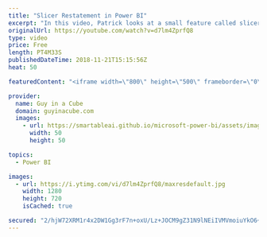 ```yaml
---
title: "Slicer Restatement in Power BI"
excerpt: "In this video, Patrick looks at a small feature called slicer restatement in Power BI. This feature will help you to determine what was selected in a slicer. While this feature was added back in April 2018, we are betting that most folks don't know slicer restatement.  LET'S CONNECT!  Guy in a Cube --"
originalUrl: https://youtube.com/watch?v=d7lm4ZprfQ8
type: video
price: Free
length: PT4M33S
publishedDateTime: 2018-11-21T15:15:56Z
heat: 50

featuredContent: "<iframe width=\"800\" height=\"500\" frameborder=\"0\" src=\"https://www.youtube.com/embed/d7lm4ZprfQ8\" allow=\"accelerometer; autoplay; encrypted-media; gyroscope; picture-in-picture\" allowfullscreen></iframe>"

provider:
  name: Guy in a Cube
  domain: guyinacube.com
  images:
    - url: https://smartableai.github.io/microsoft-power-bi/assets/images/organizations/guyinacube.com-50x50.jpg
      width: 50
      height: 50

topics:
  - Power BI

images:
  - url: https://i.ytimg.com/vi/d7lm4ZprfQ8/maxresdefault.jpg
    width: 1280
    height: 720
    isCached: true

secured: "2/hjW72XRM1r4x2DW1Gg3rF7n+oxU/Lz+JOCM9gZ31N9lNEiIVMVmoiuYkO6+JkANXuob/mxnsV7x3dVlTsLnlEiINSsnViodMeTaLMmiaPlJeNy6MZmo7eu5/er3c5FD6svNg1w9tqsy/Mtwxf/eNlJqJLabHzZ4BZ+Kt4nXqejYEQ2vhqXBHDtB2vjExke1JK/y1VV20ZEptwW0APcJ5YBgZHz8FQAtoENPUnxPFmLqTD2lYXALVLVziHZTqmzt0IqSMEqpL8ibtJUJ8LVFKJ+nBi61gGGNTbG59l07beOsF6q5k8xgycnNNZDLmDtc7SE4a4mrVJMzj1awSo1OP6DvDfAQBZ9jiCk43l2skUFWjI9XH2rGb8hmI5JVFkff/u5rU4e8IyqlSUPaQ8w22DKUk3fdTf/JRemQiDRZhM=;MZ1joaM524RYVgHrU4WPjg=="
---
```


